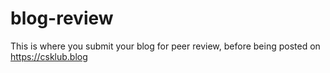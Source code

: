 # blog-review
This is where you submit your blog for peer review, before being posted on https://csklub.blog
